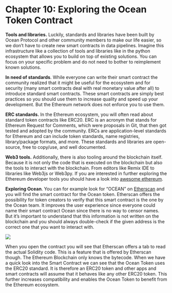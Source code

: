# Chapter 10: Exploring the Ocean Token Contract

<dialog character="jellyfish"></dialog>

**Tools and libraries.** Luckily, standards and libraries have been built by Ocean Protocol and other community members to make our life easier, so we don’t have to create new smart contracts in data pipelines. Imagine this infrastructure like a collection of tools and libraries like in the python ecosystem that allows you to build on top of existing solutions. You can focus on your specific problem and do not need to bother to reimplement known solutions.

**In need of standards**. While everyone can write their smart contract the community realized that it might be useful for the ecosystem and for security (many smart contracts deal with real monetary value after all) to introduce standard smart contracts. These smart contracts are simply best practices so you should use them to increase quality and speed up your development. But the Ethereum network does not enforce you to use them.

**ERC standards.** In the Ethereum ecosystem, you will often read about standard token contracts like ERC20. ERC is an acronym that stands for Ethereum Request for Comments, which were proposals in Git, that then got tested and adopted by the community. ERCs are application-level standards for Ethereum and can include token standards, name registries, library/package formats, and more. These standards and libraries are open-source, free to copy/use, and well documented.

**Web3 tools.** Additionally, there is also tooling around the blockchain itself. Because it is not only the code that is executed on the blockchain but also the tools to interact with the blockchain. From editors like Remix IDE to libraries like Web3js or Web3py. If you are interested in further exploring the Ethereum developer tools you should have a look into [awesome ethereum](https://github.com/ConsenSys/ethereum-developer-tools-list).

**Exploring Ocean**. You can for example look for “OCEAN” on [Etherscan](https://etherscan.io) and you will find the smart contract for the Ocean token. Etherscan offers the possibility for token creators to verify that this smart contract is the one by the Ocean team. It improves the user experience since everyone could name their smart contract Ocean since there is no way to censor names. But it’s important to understand that this information is not written on the blockchain and you should always double-check if the given address is the correct one that you want to interact with.

<img src="/images/chapter10_0.png" />

When you open the contract you will see that Etherscan offers a tab to read the actual Solidity code. This is a feature that is offered by Etherscan though. The Ethereum Blockchain only knows the bytecode. When we have a quick look into the Smart Contract we can see that the Ocean Token uses the ERC20 standard. It is therefore an ERC20 token and other apps and smart contracts will assume that it behaves like any other ERC20 token. This further increases compatibility and enables the Ocean Token to benefit from the Ethereum ecosystem.
